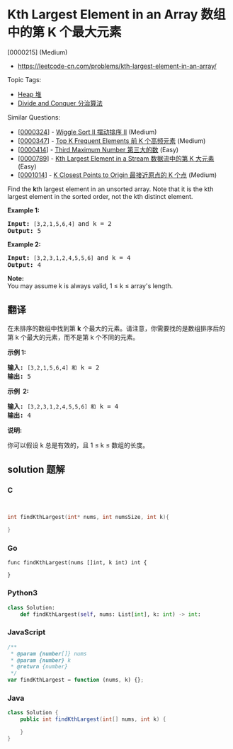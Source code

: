 # Kth Largest Element in an Array 数组中的第 K 个最大元素

[0000215] (Medium)

- https://leetcode-cn.com/problems/kth-largest-element-in-an-array/

Topic Tags:

- [Heap 堆](https://leetcode-cn.com/tag/heap/)
- [Divide and Conquer 分治算法](https://leetcode-cn.com/tag/divide-and-conquer/)

Similar Questions:

- [[0000324](https://leetcode-cn.com/problems/wiggle-sort-ii/)] - [Wiggle Sort II 摆动排序 II](./0000324.wiggle-sort-ii.md) (Medium)
- [[0000347](https://leetcode-cn.com/problems/top-k-frequent-elements/)] - [Top K Frequent Elements 前 K 个高频元素](./0000347.top-k-frequent-elements.md) (Medium)
- [[0000414](https://leetcode-cn.com/problems/third-maximum-number/)] - [Third Maximum Number 第三大的数](./0000414.third-maximum-number.md) (Easy)
- [[0000789](https://leetcode-cn.com/problems/kth-largest-element-in-a-stream/)] - [Kth Largest Element in a Stream 数据流中的第 K 大元素](./0000789.kth-largest-element-in-a-stream.md) (Easy)
- [[0001014](https://leetcode-cn.com/problems/k-closest-points-to-origin/)] - [K Closest Points to Origin 最接近原点的 K 个点](./0001014.k-closest-points-to-origin.md) (Medium)

Find the **k**th largest element in an unsorted array. Note that it is the kth largest element in the sorted order, not the kth distinct element.

**Example 1:**

<pre><strong>Input:</strong> <code>[3,2,1,5,6,4] </code>and k = 2
<strong>Output:</strong> 5
</pre>

**Example 2:**

<pre><strong>Input:</strong> <code>[3,2,3,1,2,4,5,5,6] </code>and k = 4
<strong>Output:</strong> 4</pre>

**Note:**  
You may assume k is always valid, 1 ≤ k ≤ array's length.

## 翻译

在未排序的数组中找到第 **k** 个最大的元素。请注意，你需要找的是数组排序后的第 k 个最大的元素，而不是第 k 个不同的元素。

**示例 1:**

<pre><strong>输入:</strong> <code>[3,2,1,5,6,4] 和</code> k = 2
<strong>输出:</strong> 5
</pre>

**示例  2:**

<pre><strong>输入:</strong> <code>[3,2,3,1,2,4,5,5,6] 和</code> k = 4
<strong>输出:</strong> 4</pre>

**说明:**

你可以假设 k 总是有效的，且 1 ≤ k ≤ 数组的长度。

## solution 题解

### C

```c


int findKthLargest(int* nums, int numsSize, int k){

}


```

### Go

```golang
func findKthLargest(nums []int, k int) int {

}
```

### Python3

```python
class Solution:
    def findKthLargest(self, nums: List[int], k: int) -> int:
```

### JavaScript

```javascript
/**
 * @param {number[]} nums
 * @param {number} k
 * @return {number}
 */
var findKthLargest = function (nums, k) {};
```

### Java

```java
class Solution {
    public int findKthLargest(int[] nums, int k) {

    }
}
```
